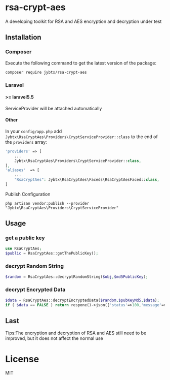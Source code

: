 # rsa-crypt-aes
A developing toolkit for RSA and AES encryption and decryption under test

## Installation

### Composer

Execute the following command to get the latest version of the package:

```terminal
composer require jybtx/rsa-crypt-aes
```

### Laravel

#### >= laravel5.5

ServiceProvider will be attached automatically

#### Other

In your `config/app.php` add `Jybtx\RsaCryptAes\Providers\CryptServiceProvider::class` to the end of the `providers` array:

```php
'providers' => [
    ...
    Jybtx\RsaCryptAes\Providers\CryptServiceProvider::class,
],
'aliases'  => [
    ...
    "RsaCryptAes": Jybtx\RsaCryptAes\Faceds\RsaCryptAesFaced::class,
]
```

Publish Configuration

```shell
php artisan vendor:publish --provider "Jybtx\RsaCryptAes\Providers\CryptServiceProvider"
```

## Usage

### get a public key
```php
use RsaCryptAes;
$public = RsaCryptAes::getThePublicKey();
```

### decrypt Random String
```php
$random = RsaCryptAes::decryptRandomString($obj,$md5PublicKey);
```

### decrypt Encrypted Data
```php
$data = RsaCryptAes::decryptEncryptedData($random,$pubKeyMd5,$data);
if ( $data == FALSE ) return respone()->json(['status'=>100,'message'=>'Public key invalidation, retrieve']);
```

## Last
 Tips:The encryption and decryption of RSA and AES still need to be improved, but it does not affect the normal use

# License
MIT